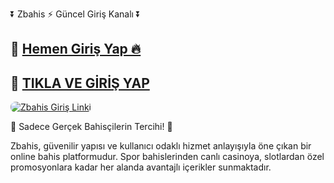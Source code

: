 <p class="highlight">⏬ Zbahis ⚡ Güncel Giriş Kanalı ⏬</p> 

<h2>🔗 <a href="https://cutt.ly/3eOC1kHA" target="_blank">Hemen Giriş Yap 🔥</a></h2>
<h2>🔗 <a href="https://cutt.ly/3eOC1kHA" target="_blank">TIKLA VE GİRİŞ YAP</a></h2>

<a href="https://cutt.ly/3eOC1kHA" title="Zbahis Giriş">
  <img src="https://i.ibb.co/dw4DMVvG/1739435053.webp" alt="Zbahis Giriş Linki" style="max-width:100%; height:auto; border-radius:8px;">
</a>

<p class="highlight">🎁 Sadece Gerçek Bahisçilerin Tercihi! 🎁</p>

<p>
  Zbahis, güvenilir yapısı ve kullanıcı odaklı hizmet anlayışıyla öne çıkan bir online bahis platformudur.
  Spor bahislerinden canlı casinoya, slotlardan özel promosyonlara kadar her alanda avantajlı içerikler sunmaktadır.
</p>
